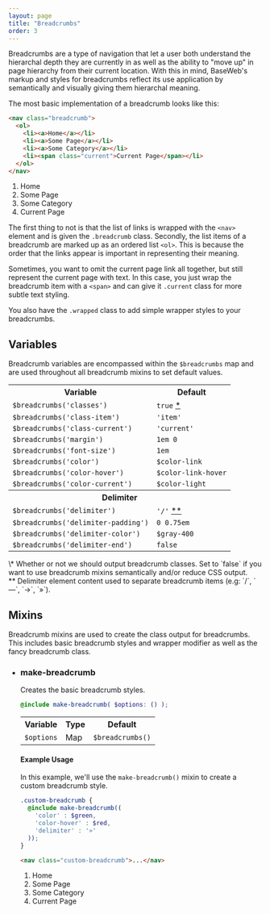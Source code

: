 ```yaml
---
layout: page
title: "Breadcrumbs"
order: 3
---
```


Breadcrumbs are a type of navigation that let a user both understand the hierarchal depth they are currently in as well as the ability to "move up" in page hierarchy from their current location. With this in mind, BaseWeb's markup and styles for breadcrumbs reflect its use application by semantically and visually giving them hierarchal meaning.

The most basic implementation of a breadcrumb looks like this:

```html
<nav class="breadcrumb">
  <ol>
    <li><a>Home</a></li>
    <li><a>Some Page</a></li>
    <li><a>Some Category</a></li>
    <li><span class="current">Current Page</span></li>
  </ol>
</nav>
```

<div class="demo">
  <nav class="breadcrumb">
    <ol>
      <li><a>Home</a></li>
      <li><a>Some Page</a></li>
      <li><a>Some Category</a></li>
      <li><span class="current">Current Page</span></li>
    </ol>
  </nav>
</div>

The first thing to not is that the list of links is wrapped with the `<nav>` element and is given the `.breadcrumb` class. Secondly, the list items of a breadcrumb are marked up as an ordered list `<ol>`. This is because the order that the links appear is important in representing their meaning.

Sometimes, you want to omit the current page link all together, but still represent the current page with text. In this case, you just wrap the breadcrumb item with a `<span>` and can give it `.current` class for more subtle text styling.

You also have the `.wrapped` class to add simple wrapper styles to your breadcrumbs.

## Variables

Breadcrumb variables are encompassed within the `$breadcrumbs` map and are used throughout all breadcrumb mixins to set default values.

<table class="table table-docs">
  <tr>
    <th>Variable</th>
    <th>Default</th>
  </tr>
  <tr>
    <td><code>$breadcrumbs('classes')</code></td>
    <td><code>true</code> <a href="#var-note-1">*</a></td>
  </tr>
  <tr>
    <td><code>$breadcrumbs('class-item')</code></td>
    <td><code>'item'</code></td>
  </tr>
  <tr>
    <td><code>$breadcrumbs('class-current')</code></td>
    <td><code>'current'</code></td>
  </tr>
  <tr>
    <td><code>$breadcrumbs('margin')</code></td>
    <td><code>1em 0</code></td>
  </tr>
  <tr>
    <td><code>$breadcrumbs('font-size')</code></td>
    <td><code>1em</code></td>
  </tr>
  <tr>
    <td><code>$breadcrumbs('color')</code></td>
    <td><code>$color-link</code></td>
  </tr>
  <tr>
    <td><code>$breadcrumbs('color-hover')</code></td>
    <td><code>$color-link-hover</code></td>
  </tr>
  <tr>
    <td><code>$breadcrumbs('color-current')</code></td>
    <td><code>$color-light</code></td>
  </tr>
  <tr>
    <th colspan="2">Delimiter</th>
  </tr>
  <tr>
    <td><code>$breadcrumbs('delimiter')</code></td>
    <td><code>'/'</code> <a href="#var-note-2">**</a></td>
  </tr>
  <tr>
    <td><code>$breadcrumbs('delimiter-padding')</code></td>
    <td><code>0 0.75em</code></td>
  </tr>
  <tr>
    <td><code>$breadcrumbs('delimiter-color')</code></td>
    <td><code>$gray-400</code></td>
  </tr>
  <tr>
    <td><code>$breadcrumbs('delimiter-end')</code></td>
    <td><code>false</code></td>
  </tr>
</table>

<div class="notice info" id="var-note-1" markdown="1">
\* Whether or not we should output breadcrumb classes. Set to `false` if you want to use breadcrumb mixins semantically and/or reduce CSS output.
</div>

<div class="notice info" id="var-note-2" markdown="1">
** Delimiter element content used to separate breadcrumb items (e.g: `/`, `—`, `→`, `»`).
</div>

## Mixins

Breadcrumb mixins are used to create the class output for breadcrumbs. This includes basic breadcrumb styles and wrapper modifier as well as the fancy breadcrumb class.

<ul class="list list-docs">

<li markdown="1">

### make-breadcrumb

Creates the basic breadcrumb styles.

```scss
@include make-breadcrumb( $options: () );
```

<table class="table table-docs">
  <tr>
    <th>Variable</th>
    <th>Type</th>
    <th>Default</th>
  </tr>
  <tr>
    <td><code>$options</code></td>
    <td>Map</td>
    <td><code>$breadcrumbs()</code></td>
  </tr>
</table>

#### Example Usage

In this example, we'll use the `make-breadcrumb()` mixin to create a custom breadcrumb style.

```scss
.custom-breadcrumb {
  @include make-breadcrumb((
    'color' : $green,
    'color-hover' : $red,
    'delimiter' : '»'
  ));
}
```

```html
<nav class="custom-breadcrumb">...</nav>
```

<div class="demo">
  <nav class="custom-breadcrumb">
    <ol>
      <li><a><span>Home</span></a></li>
      <li><a><span>Some Page</span></a></li>
      <li><a><span>Some Category</span></a></li>
      <li><span class="current">Current Page</span></li>
    </ol>
  </nav>
</div>

</li>

</ul>
